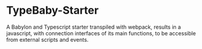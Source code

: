 # TypeBaby-Starter
A Babylon and Typescript starter transpiled with webpack, results in a javascript, with connection interfaces of its main functions, to be accessible from external scripts and events.
